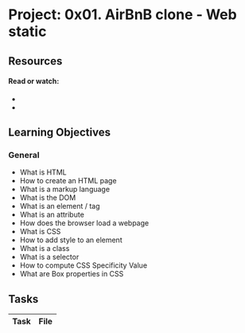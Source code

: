 # Project: 0x01. AirBnB clone - Web static

## Resources

#### Read or watch:

* [](https://intranet.alxswe.com/concepts/2)
* [](https://intranet.alxswe.com/concepts/4)
## Learning Objectives

### General

* What is HTML
* How to create an HTML page
* What is a markup language
* What is the DOM
* What is an element / tag
* What is an attribute
* How does the browser load a webpage
* What is CSS
* How to add style to an element
* What is a class
* What is a selector
* How to compute CSS Specificity Value
* What are Box properties in CSS
## Tasks

| Task | File |
| ---- | ---- |
